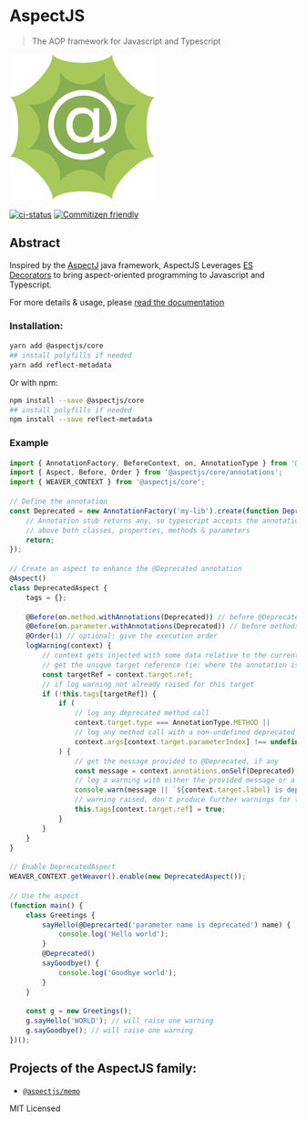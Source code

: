 # AspectJS

> The AOP framework for Javascript and Typescript

![logo]

[![ci-status]](https://gitlab.com/Pryum/aspectjs)
[![Commitizen friendly](https://img.shields.io/badge/commitizen-friendly-brightgreen.svg)](http://commitizen.github.io/cz-cli/)

## Abstract

Inspired by the [AspectJ](https://www.eclipse.org/aspectj/) java framework,
AspectJS Leverages [ES Decorators](https://github.com/tc39/proposal-decorators) to bring
aspect-oriented programming to Javascript and Typescript.

For more details & usage, please [read the documentation](https://nicolasthierion.github.io/aspectjs/)

### Installation:

```bash
yarn add @aspectjs/core
## install polyfills if needed
yarn add reflect-metadata
```

Or with npm:

```bash
npm install --save @aspectjs/core
## install polyfills if needed
npm install --save reflect-metadata
```

### Example

```javascript
import { AnnotationFactory, BeforeContext, on, AnnotationType } from '@aspectjs/core/commons';
import { Aspect, Before, Order } from '@aspectjs/core/annotations';
import { WEAVER_CONTEXT } from '@aspectjs/core';

// Define the annotation
const Deprecated = new AnnotationFactory('my-lib').create(function Deprecated(message?: string): any {
    // Annotation stub returns any, so typescript accepts the annotation
    // above both classes, properties, methods & parameters
    return;
});

// Create an aspect to enhance the @Deprecated annotation
@Aspect()
class DeprecatedAspect {
    tags = {};

    @Before(on.method.withAnnotations(Deprecated)) // before @Deprecated methods
    @Before(on.parameter.withAnnotations(Deprecated)) // before methods with @Deprecated parameters
    @Order(1) // optional: give the execution order
    logWarning(context) {
        // context gets injected with some data relative to the current advice
        // get the unique target reference (ie: where the annotation is)
        const targetRef = context.target.ref;
        // if log warning not already raised for this target
        if (!this.tags[targetRef]) {
            if (
                // log any deprecated method call
                context.target.type === AnnotationType.METHOD ||
                // log any method call with a non-undefined deprecated parameter.
                context.args[context.target.parameterIndex] !== undefined
            ) {
                // get the message provided to @Deprecated, if any
                const message = context.annotations.onSelf(Deprecated)[0].args[0];
                // log a warning with either the provided message or a default one
                console.warn(message || `${context.target.label} is deprecated`);
                // warning raised, don't produce further warnings for this target
                this.tags[context.target.ref] = true;
            }
        }
    }
}

// Enable DeprecatedAspect
WEAVER_CONTEXT.getWeaver().enable(new DeprecatedAspect());

// Use the aspect
(function main() {
    class Greetings {
        sayHello(@Deprecarted('parameter name is deprecated') name) {
            console.log('Hello world');
        }
        @Deprecated()
        sayGoodbye() {
            console.log('Goodbye world');
        }
    }

    const g = new Greetings();
    g.sayHello('WORLD'); // will raise one warning
    g.sayGoodbye(); // will raise one warning
})();
```

## Projects of the AspectJS family:

-   [`@aspectjs/memo`](https://www.npmjs.com/package/@aspectjs/memo)

MIT Licensed

[ci-status]: https://gitlab.com/Pryum/aspectjs/badges/master/pipeline.svg
[logo]: .README/aspectjs-256.png
